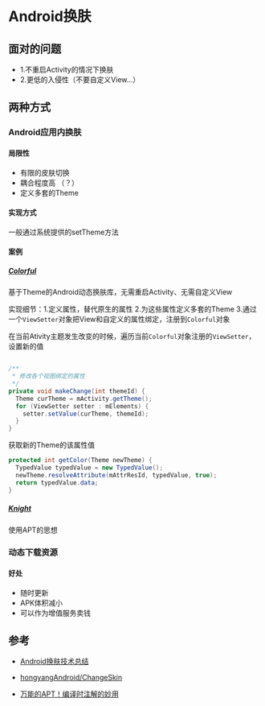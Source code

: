 # Android换肤

## 面对的问题

- 1.不重启Activity的情况下换肤
- 2.更低的入侵性（不要自定义View...）

## 两种方式

### Android应用内换肤

#### 局限性

- 有限的皮肤切换
- 耦合程度高 （？）
- 定义多套的Theme

#### 实现方式

一般通过系统提供的setTheme方法

#### 案例

##### [Colorful](https://github.com/hehonghui/Colorful)

基于Theme的Android动态换肤库，无需重启Activity、无需自定义View

实现细节：1.定义属性，替代原生的属性 2.为这些属性定义多套的Theme 3.通过一个`ViewSetter`对象把View和自定义的属性绑定，注册到`Colorful`对象

在当前Ativity主题发生改变的时候，遍历当前`Colorful`对象注册的`ViewSetter`，设置新的值

```java

/**
 * 修改各个视图绑定的属性
 */
private void makeChange(int themeId) {
  Theme curTheme = mActivity.getTheme();
  for (ViewSetter setter : mElements) {
    setter.setValue(curTheme, themeId);
  }
}
```

获取新的Theme的该属性值

```java
protected int getColor(Theme newTheme) {
  TypedValue typedValue = new TypedValue();
  newTheme.resolveAttribute(mAttrResId, typedValue, true);
  return typedValue.data;
}
```

##### [Knight](https://github.com/zjutkz/Knight/blob/72de2147265dcea8c4ace158722174a7a9ed7ad6/app)

使用APT的思想

### 动态下载资源

#### 好处

- 随时更新
- APK体积减小
- 可以作为增值服务卖钱

## 参考

- [Android换肤技术总结](http://blog.zhaiyifan.cn/2015/09/10/Android%E6%8D%A2%E8%82%A4%E6%8A%80%E6%9C%AF%E6%80%BB%E7%BB%93/)

- [hongyangAndroid/ChangeSkin](https://github.com/hongyangAndroid/ChangeSkin#Demo%E8%BF%90%E8%A1%8C)

- [万能的APT！编译时注解的妙用](http://zjutkz.net/2016/04/07/%E4%B8%87%E8%83%BD%E7%9A%84APT%EF%BC%81%E7%BC%96%E8%AF%91%E6%97%B6%E6%B3%A8%E8%A7%A3%E7%9A%84%E5%A6%99%E7%94%A8/)
